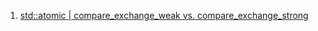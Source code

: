  1. [std::atomic | compare_exchange_weak vs. compare_exchange_strong]
 
[std::atomic | compare_exchange_weak vs. compare_exchange_strong]: https://stackoverflow.com/questions/4944771/stdatomic-compare-exchange-weak-vs-compare-exchange-strong
